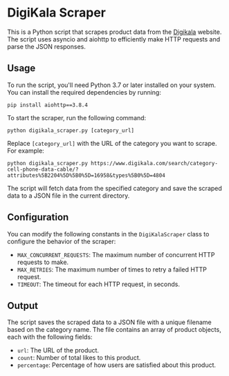 # DigiKala Scraper

This is a Python script that scrapes product data from the [Digikala](https://www.digikala.com/) website. The script uses asyncio and aiohttp to efficiently make HTTP requests and parse the JSON responses.

## Usage

To run the script, you'll need Python 3.7 or later installed on your system. You can install the required dependencies by running:

```
pip install aiohttp==3.8.4
```

To start the scraper, run the following command:

```
python digikala_scraper.py [category_url]
```

Replace `[category_url]` with the URL of the category you want to scrape. For example:

```
python digikala_scraper.py https://www.digikala.com/search/category-cell-phone-data-cable/?attributes%5B2204%5D%5B0%5D=16958&types%5B0%5D=4804
```

The script will fetch data from the specified category and save the scraped data to a JSON file in the current directory.

## Configuration

You can modify the following constants in the `DigiKalaScraper` class to configure the behavior of the scraper:

- `MAX_CONCURRENT_REQUESTS`: The maximum number of concurrent HTTP requests to make.
- `MAX_RETRIES`: The maximum number of times to retry a failed HTTP request.
- `TIMEOUT`: The timeout for each HTTP request, in seconds.

## Output

The script saves the scraped data to a JSON file with a unique filename based on the category name. The file contains an array of product objects, each with the following fields:

- `url`: The URL of the product.
- `count`: Number of total likes to this product.
- `percentage`: Percentage of how users are satisfied about this product.
